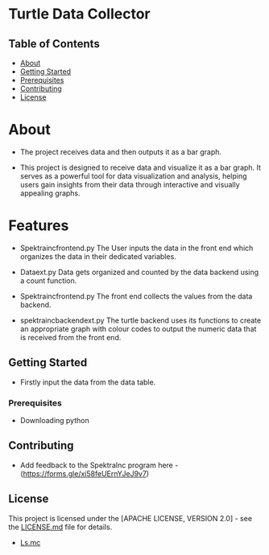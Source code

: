 # Turtle Data Collector
 
## Table of Contents

- [About](#about)
- [Getting Started](#getting-started)
- [Prerequisites](#prerequisites)
- [Contributing](#contributing)
- [License](#license)

# About 
- The project receives data and then outputs it as a bar graph.

- This project is designed to receive data and visualize it as a bar graph. It serves as a powerful tool for data visualization and analysis, helping users gain insights from their data through interactive and visually appealing graphs.

# Features
- Spektraincfrontend.py The User inputs the data in the front end which organizes the data in their dedicated variables. 

- Dataext.py Data gets organized and counted by the data backend using a count function.

- Spektraincfrontend.py The front end collects the values from the data backend.

- spektraincbackendext.py The turtle backend uses its functions to create an appropriate graph with colour codes to output the numeric data that is received from the front end. 

## Getting Started

- Firstly input the data from the data table.

### Prerequisites

-   Downloading python

## Contributing

- Add feedback to the SpektraInc program here - (https://forms.gle/xi58feUErnYJeJ9v7) 

## License

This project is licensed under the [APACHE LICENSE, VERSION 2.0] - see the [LICENSE.md](LICENSE) file for details.
- [Ls.mc](https://www.apache.org/licenses/LICENSE-2.0)
    